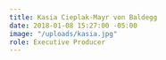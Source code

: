```yaml
---
title: Kasia Cieplak-Mayr von Baldegg
date: 2018-01-08 15:27:00 -05:00
image: "/uploads/kasia.jpg"
role: Executive Producer
---
```


